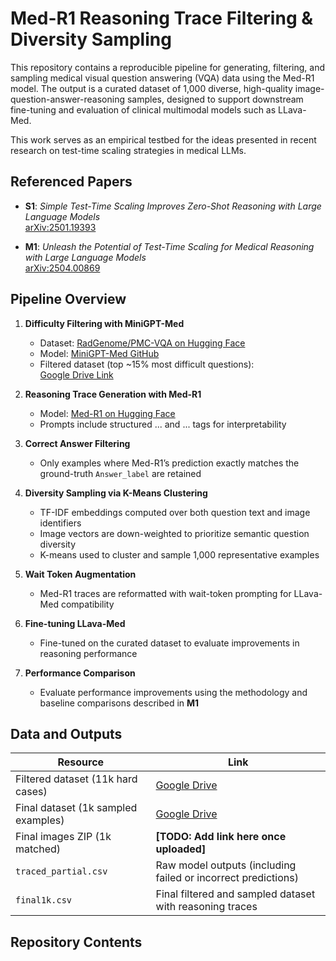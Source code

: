 # Med-R1 Reasoning Trace Filtering & Diversity Sampling

This repository contains a reproducible pipeline for generating, filtering, and sampling medical visual question answering (VQA) data using the Med-R1 model. The output is a curated dataset of 1,000 diverse, high-quality image-question-answer-reasoning samples, designed to support downstream fine-tuning and evaluation of clinical multimodal models such as LLava-Med.

This work serves as an empirical testbed for the ideas presented in recent research on test-time scaling strategies in medical LLMs.

## Referenced Papers

- **S1**: *Simple Test-Time Scaling Improves Zero-Shot Reasoning with Large Language Models*  
  [arXiv:2501.19393](https://arxiv.org/abs/2501.19393)

- **M1**: *Unleash the Potential of Test-Time Scaling for Medical Reasoning with Large Language Models*  
  [arXiv:2504.00869](https://arxiv.org/abs/2504.00869)

## Pipeline Overview

1. **Difficulty Filtering with MiniGPT-Med**  
   - Dataset: [RadGenome/PMC-VQA on Hugging Face](https://huggingface.co/datasets/RadGenome/PMC-VQA)  
   - Model: [MiniGPT-Med GitHub](https://github.com/Vision-CAIR/MiniGPT-Med)  
   - Filtered dataset (top ~15% most difficult questions):  
     [Google Drive Link](https://drive.google.com/file/d/1ejXK73W0Siym0-wsj_M5XjPfD1OcaPC5/view?usp=drive_link)

2. **Reasoning Trace Generation with Med-R1**  
   - Model: [Med-R1 on Hugging Face](https://huggingface.co/yuxianglai117/Med-R1)  
   - Prompts include structured <think>...</think> and <answer>...</answer> tags for interpretability

3. **Correct Answer Filtering**  
   - Only examples where Med-R1’s prediction exactly matches the ground-truth `Answer_label` are retained

4. **Diversity Sampling via K-Means Clustering**  
   - TF-IDF embeddings computed over both question text and image identifiers  
   - Image vectors are down-weighted to prioritize semantic question diversity  
   - K-means used to cluster and sample 1,000 representative examples

5. **Wait Token Augmentation**  
   - Med-R1 traces are reformatted with wait-token prompting for LLava-Med compatibility

6. **Fine-tuning LLava-Med**  
   - Fine-tuned on the curated dataset to evaluate improvements in reasoning performance

7. **Performance Comparison**  
   - Evaluate performance improvements using the methodology and baseline comparisons described in **M1**

## Data and Outputs

| Resource                         | Link |
|----------------------------------|------|
| Filtered dataset (11k hard cases)   | [Google Drive](https://drive.google.com/file/d/1ejXK73W0Siym0-wsj_M5XjPfD1OcaPC5/view?usp=drive_link)  
| Final dataset (1k sampled examples) | [Google Drive](https://drive.google.com/file/d/1WY51Yg18F1J8gD8FUlpnP72mSh3qXbxH/view?usp=sharing)  
| Final images ZIP (1k matched)      | **[TODO: Add link here once uploaded]**  
| `traced_partial.csv`              | Raw model outputs (including failed or incorrect predictions)  
| `final1k.csv`                     | Final filtered and sampled dataset with reasoning traces  

## Repository Contents